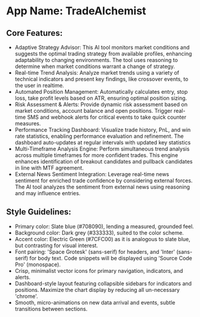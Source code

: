 # **App Name**: TradeAlchemist

## Core Features:

- Adaptive Strategy Advisor: This AI tool monitors market conditions and suggests the optimal trading strategy from available profiles, enhancing adaptability to changing environments. The tool uses reasoning to determine when market conditions warrant a change of strategy.
- Real-time Trend Analysis: Analyze market trends using a variety of technical indicators and present key findings, like crossover events, to the user in realtime.
- Automated Position Management: Automatically calculates entry, stop loss, take profit levels based on ATR, ensuring optimal position sizing.
- Risk Assessment & Alerts: Provide dynamic risk assessment based on market conditions, account balance and open positions. Trigger real-time SMS and webhook alerts for critical events to take quick counter measures.
- Performance Tracking Dashboard: Visualize trade history, PnL, and win rate statistics, enabling performance evaluation and refinement. The dashboard auto-updates at regular intervals with updated key statistics
- Multi-Timeframe Analysis Engine: Perform simultaneous trend analysis across multiple timeframes for more confident trades. This engine enhances identification of breakout candidates and pullback candidates in line with MTF agreement.
- External News Sentiment Integration: Leverage real-time news sentiment for enriched trade confidence by considering external forces. The AI tool analyzes the sentiment from external news using reasoning and may influence entries.

## Style Guidelines:

- Primary color: Slate blue (#708090), lending a measured, grounded feel.
- Background color: Dark grey (#333333), suited to the color scheme.
- Accent color: Electric Green (#7CFC00) as it is analogous to slate blue, but contrasting for visual interest.
- Font pairing: 'Space Grotesk' (sans-serif) for headers, and 'Inter' (sans-serif) for body text. Code snippets will be displayed using 'Source Code Pro' (monospace).
- Crisp, minimalist vector icons for primary navigation, indicators, and alerts.
- Dashboard-style layout featuring collapsible sidebars for indicators and positions. Maximize the chart display by reducing all un-necessary 'chrome'.
- Smooth, micro-animations on new data arrival and events, subtle transitions between sections.